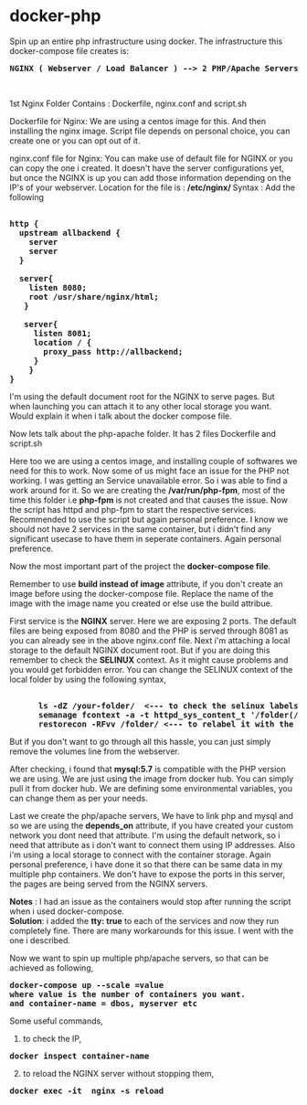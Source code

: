 # docker-php
Spin up an entire php infrastructure using docker.
The infrastructure this docker-compose file creates is:

<pre><b>NGINX ( Webserver / Load Balancer ) --> 2 PHP/Apache Servers ---> MYSQL Database.</b></pre><br>

1st Nginx Folder
Contains : Dockerfile, nginx.conf and script.sh

Dockerfile for Nginx:
We are using a centos image for this. And then installing the nginx image.
Script file depends on personal choice, you can create one or you can opt out of it.

nginx.conf file for Nginx:
You can make use of default file for NGINX or you can copy the one i created.
It doesn't have the server configurations yet, but once the NGINX is up you can add those information depending on the IP's of your webserver.
Location for the file is : <b> /etc/nginx/ </b>
Syntax : Add the following 
<pre><b>
http {
  upstream allbackend {
    server <webserver-IP>
    server <webserver-IP>
  }
  
  server{
    listen 8080;
    root /usr/share/nginx/html;
   }
   
   server{
     listen 8081;
     location / {
       proxy_pass http://allbackend;
     }
    }
}
</b></pre>
I'm using the default document root for the NGINX to serve pages. But when launching you can attach it to any other local storage you want. Would explain it when i talk about
the docker compose file.

Now lets talk about the php-apache folder. It has 2 files Dockerfile and script.sh

Here too we are using a centos image, and installing couple of softwares we need for this to work.
Now some of us might face an issue for the PHP not working.
I was getting an Service unavailable error. So i was able to find a work around for it. 
So we are creating the <b>/var/run/php-fpm</b>, most of the time this folder i.e <b>php-fpm</b> is not created and that causes the issue.
Now the script has httpd and php-fpm to start the respective services. Recommended to use the script but again personal preference.
I know we should not have 2 services in the same container, but i didn't find any significant usecase to have them in seperate containers. Again personal preference.

Now the most important part of the project the <b>docker-compose file</b>.

Remember to use <b>build instead of image</b> attribute, if you don't create an image before using the docker-compose file.
Replace the name of the image with the image name you created or else use the build attribue.</br>

First service is the <b>NGINX</b> server.
Here we are exposing 2 ports. The default files are being exposed from 8080 and the PHP is served through 8081 as you can already see in the above nginx.conf file.
Next i'm attaching a local storage to the default NGINX document root.
But if you are doing this remember to check the <b>SELINUX</b> context. As it might cause problems and you would get forbidden error.
You can change the SELINUX context of the local folder by using the following syntax,
<pre><b>      
      ls -dZ /your-folder/  <--- to check the selinux labels.
      semanage fcontext -a -t httpd_sys_content_t '/folder(/.*)?'
      restorecon -RFvv /folder/ <--- to relabel it with the new type we mentioned above.
</b></pre>
But if you don't want to go through all this hassle, you can just simply remove the volumes line from the webserver.

After checking, i found that <b>mysql:5.7</b> is compatible with the PHP version we are using. 
We are just using the image from docker hub. You can simply pull it from docker hub.
We are defining some environmental variables, you can change them as per your needs.

Last we create the php/apache servers, 
We have to link php and mysql and so we are using the <b>depends_on</b> attribute, if you have created your custom network you dont need that attribute. 
I'm using the default network, so i need that attribute as i don't want to connect them using IP addresses.
Also i'm using a local storage to connect with the container storage. Again personal preference, i have done it so that there can be same data in my multiple php containers.
We don't have to expose the ports in this server, the pages are being served from the NGINX servers.

<b>Notes</b> : I had an issue as the containers would stop after running the script when i used docker-compose.</br>
<b>Solution</b>: i added the <b>tty: true</b> to each of the services and now they run completely fine. There are many workarounds for this issue.
I went with the one i described.

Now we want to spin up multiple php/apache servers, so that can be achieved as following,
<pre>
<b>docker-compose up --scale <container-name>=value
where value is the number of containers you want.
and container-name = dbos, myserver etc
</b></pre>

Some useful commands,
1) to check the IP,</br>
<pre><b>docker inspect container-name</b></pre>
2) to reload the NGINX server without stopping them,</br>
<pre><b>docker exec -it <container-name> nginx -s reload</b></pre>
